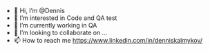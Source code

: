- 👋 Hi, I’m @Dennis
- 👀 I’m interested in Code and QA test
- 🌱 I’m currently working in QA
- 💞️ I’m looking to collaborate on ...
- 📫 How to reach me https://www.linkedin.com/in/denniskalmykov/

<!---
DennisCodeGuru/DennisCodeGuru is a ✨ special ✨ repository because its `README.md` (this file) appears on your GitHub profile.
You can click the Preview link to take a look at your changes.
--->
